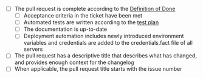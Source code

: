 - [ ] The pull request is complete according to the [Definition of Done](https://sites.google.com/leviy.com/development/development/definition-of-done)
  - [ ] Acceptance criteria in the ticket have been met
  - [ ] Automated tests are written according to the [test plan](https://docs.google.com/document/d/106bwyTS-gIrT7edLW4_5pCl6DSDaZBEMiiyBw1za0R8/edit#heading=h.5ybg7xjjzlkj)
  - [ ] The documentation is up-to-date
  - [ ] Deployment automation includes newly introduced environment variables and credentials are added to the credentials.fact file of all servers
- [ ] The pull request has a descriptive title that describes what has changed, and provides enough context for the changelog
- [ ] When applicable, the pull request title starts with the issue number
